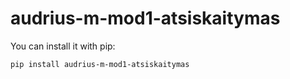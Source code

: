 # audrius-m-mod1-atsiskaitymas

You can install it with pip:
```bash
pip install audrius-m-mod1-atsiskaitymas
```
